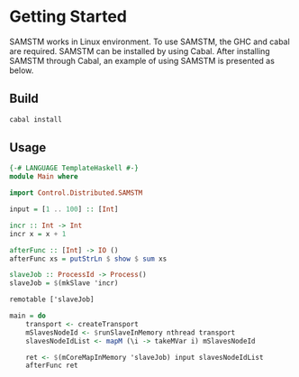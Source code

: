 # Getting Started
SAMSTM works in Linux environment. To use SAMSTM, the GHC and cabal are required. SAMSTM can be installed by using Cabal. After installing SAMSTM through Cabal, an example of using SAMSTM is presented as below.

## Build
```bash
cabal install
```

## Usage
```haskell
{-# LANGUAGE TemplateHaskell #-}
module Main where

import Control.Distributed.SAMSTM 

input = [1 .. 100] :: [Int]

incr :: Int -> Int
incr x = x + 1

afterFunc :: [Int] -> IO ()
afterFunc xs = putStrLn $ show $ sum xs

slaveJob :: ProcessId -> Process()
slaveJob = $(mkSlave 'incr)

remotable ['slaveJob]

main = do
    transport <- createTransport
    mSlavesNodeId <- $runSlaveInMemory nthread transport
    slavesNodeIdList <- mapM (\i -> takeMVar i) mSlavesNodeId

    ret <- $(mCoreMapInMemory 'slaveJob) input slavesNodeIdList 
    afterFunc ret

```

